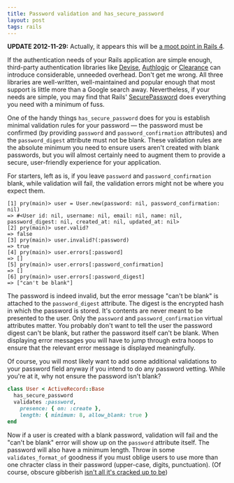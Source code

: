 ```yaml
---
title: Password validation and has_secure_password
layout: post
tags: rails
---
```


**UPDATE 2012-11-29:** Actually, it appears this will be [a moot point
in Rails 4](https://github.com/rails/rails/pull/6215).

If the authentication needs of your Rails application are simple enough,
third-party authentication libraries like
[Devise](https://github.com/plataformatec/devise),
[Authlogic](https://github.com/binarylogic/authlogic) or
[Clearance](https://github.com/thoughtbot/clearance) can introduce
considerable, unneeded overhead. Don't get me wrong. All three libraries
are well-written, well-maintained and popular enough that most support
is little more than a Google search away. Nevertheless, if your needs
are simple, you may find that Rails'
[SecurePassword](http://api.rubyonrails.org/classes/ActiveModel/SecurePassword/ClassMethods.html#method-i-has_secure_password)
does everything you need with a minimum of fuss.

One of the handy things <code>has_secure_password</code> does for you
is establish minimal validation rules for your password — the password
must be confirmed (by providing <code>password</code> and
<code>password_confirmation</code> attributes) and the
<code>password_digest</code> attribute must not be blank. These
validation rules are the absolute minimum you need to ensure users
aren't created with blank passwords, but you will almost certainly need
to augment them to provide a secure, user-friendly experience for your
application.

For starters, left as is, if you leave <code>password</code> and
<code>password_confirmation</code> blank, while validation will fail,
the validation errors might not be where you expect them.

```
[1] pry(main)> user = User.new(password: nil, password_confirmation: nil)
=> #<User id: nil, username: nil, email: nil, name: nil, password_digest: nil, created_at: nil, updated_at: nil>
[2] pry(main)> user.valid?
=> false
[3] pry(main)> user.invalid?(:password)
=> true
[4] pry(main)> user.errors[:password]
=> []
[5] pry(main)> user.errors[:password_confirmation]
=> []
[6] pry(main)> user.errors[:password_digest]
=> ["can't be blank"]
```

The password is indeed invalid, but the error message "can't be blank"
is attached to the <code>password_digest</code> attribute. The digest
is the encrypted hash in which the password is stored. It's contents are
never meant to be presented to the user. Only the <code>password</code>
and <code>password_confirmation</code> virtual attributes matter. You
probably don't want to tell the user the password digest can't be blank,
but rather the password itself can't be blank. When displaying error
messages you will have to jump through extra hoops to ensure that the
relevant error message is displayed meaningfully.

Of course, you will most likely want to add some additional validations
to your password field anyway if you intend to do any password vetting.
While you're at it, why not ensure the password isn't blank?

```ruby
class User < ActiveRecord::Base
  has_secure_password
  validates :password,
    presence: { on: :create },
    length: { minimum: 8, allow_blank: true }
end
```

Now if a user is created with a blank password, validation will fail and
the "can't be blank" error will show up on the <code>password</code>
attribute itself. The password will also have a minimum length. Throw in
some <code>validates_format_of</code> goodness if you must oblige
users to use more than one chracter class in their password (upper-case,
digits, punctuation). (Of course, obscure gibberish [isn't all it's
cracked up to be](http://xkcd.com/936/.))

